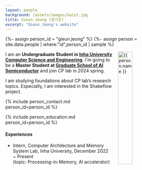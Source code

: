 ```yaml
---
layout: people
background: /assets/images/kaist.jpg
title: Gieun Jeong (정기은)
excerpt: "Gieun Jeong's website"
---
```


{%- assign person_id = "gieun.jeong" %}
{%- assign person = site.data.people | where:"id",person_id | sample %}

<img align="right" style="width: 30%; padding-left: 3%;" src="{{ site.baseurl }}/assets/images/people/gieun.jeong.jpg" alt="{{ person.name }}">

I am an **Undergraduate Student in [Inha University Computer Science and Engineering](https://cse.inha.ac.kr/cse/index.do)**. I'm going to be a **Master Student at [Graduate School of AI Semiconductor](https://aisemi.kaist.ac.kr/)** and join CP lab in 2024 spring.

I am studying foundations about CP lab’s research topics. Especially, I am interested in the Shakeflow project.

{% include person_contact.md person_id=person_id %}

{% include person_education.md person_id=person_id %}

#### Experiences

- Intern, Computer Architecture and Memory System Lab, Inha University, December 2022 ~ Present \
  (topic: Processing-in-Memory, AI accelerator)
